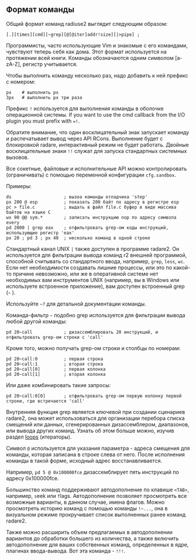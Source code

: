 ## Формат команды

Общий формат команд radiuse2 выглядит следующим образом:
```
[.][times][cmd][~grep][@[@iter]addr!size][|>pipe] ;
```
Программисты, часто использующие Vim и знакомые с его командами, чувствуют теперь себя как дома. Этот формат используется на протяжении всей книги. Команды обозначаются одним символом [a-zA-Z], регистр учитывается.

Чтобы выполнить команду несколько раз, надо добавить к ней префикс с номером:
```
px    # выполнить px
3px   # выполнить px три раза
```

Префикс `!` используется для выполнения команды в оболочке операционной системы. If you want to use the cmd callback from the I/O plugin you must prefix with `=!`.

Обратите внимание, что один восклицательный знак запускает команду и распечатывает вывод через API RCons. Выполнение будет с блокировкой radare, интерактивный режим не будет работать. Двойные восклицательные знаки `!!` служат для запуска стандартных системных вызовов.

Все сокетные, файловые и исполнительные API можно контролировать (ограничивать) с помощью переменной конфигурации `cfg.sandbox`.

Примеры:
```
ds                    ; вызоа команды отладчика 'step'
px 200 @ esp          ; показать 200 байт по адресу в регистре esp
pc > file.c           ; выдать в файл file.c буфер в виде массива байтов на языке C
wx 90 @@ sym.*        ; записать инструкцию nop по адресу символа every
pd 2000 | grep eax    ; отфильтровать grep-ом коды инструкций, использующие регистр 'eax'
px 20 ; pd 3 ; px 40  ; несколько команд в одной строке
```

Стандартный канал UNIX `|` также доступен в программе radare2. Он используется для фильтрации вывода команд r2 внешней программой, способной считывать со стандартного ввода, например, `grep`, `less`, `wc`. Если нет необходимости создавать лишние процессы, или это по какой-то причине невозможно, или же в оперативной системе нет необходимых вам инструментов UNIX (например, вы в Windows или используете встроенное приложение), вам доступен встроенный grep (`~` ).

Используйте `~?` для детальной документации команды.

Команда-фильтр `~` подобно grep используется для фильтрации вывода любой другой команды:
```
pd 20~call            ; дизассемблировать 20 инструкций, и отфильтровать grep-ом строки с 'call'
```
Кроме того, можно получать grep-ом строки и столбцы по номерам:
```
pd 20~call:0          ; первая строка
pd 20~call:1          ; вторая строка
pd 20~call[0]         ; первая колонка
pd 20~call[1]         ; вторая колонка
```
Или даже комбинировать такие запросы:
```
pd 20~call:0[0]       ; отфильтровать grep-ом первую колонку первой строки, где встречается 'call'
```
Внутренняя функция grep является ключевой при создании сценариев radare2,
 она может использоваться для организации перебора списка смещений или данных, сгенерированных дизассемблером,
 диапазонов, или вывода других команд. Узнать об этом больше можно, изучив раздел [loops](../scripting/loops.md) (итераторы).

Символ `@` используется для указания параметра - адреса смещения для команды, которая записана в строке слева от него.
После исполнения команды в такой форме, исходный адрес восстанавливается.

Например, `pd 5 @ 0x100000fce` дизассемблирует пять инструкций по адресу 0x100000fce.

Большинство команд поддерживают автодополнение по клавише `<TAB>`, например, `s`eek или `f`lags.
Автодополнение позволяет просмотреть все возможные варианты, в данном случае, имена флагов.
Можно просмотреть историю команд
 с помощью команды `!~...`, она в визуальном режиме прокручивает список выполненных ранее команд radare2.

Также можно расширить объем предлагаемых в автодополнении вариантов до обработки большего из количества, а также включить автодополнение для ваших собственных команд, определенных в ядре, плагинах ввода-вывода. Вот эта команда - `!!!`.
